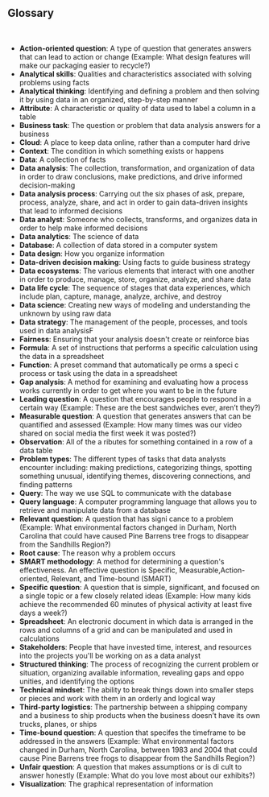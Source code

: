 ## Glossary

&nbsp;

- **Action-oriented question**: A type of question that generates answers that can lead to action or change (Example: What design features will make our packaging easier to recycle?)
- **Analytical skills**: Qualities and characteristics associated with solving problems using facts
- **Analytical thinking**: Identifying and defining a problem and then solving it by using data in an organized, step-by-step manner
- **Attribute**: A characteristic or quality of data used to label a column in a table
- **Business task**: The question or problem that data analysis answers for a business
- **Cloud**: A place to keep data online, rather than a computer hard drive
- **Context**: The condition in which something exists or happens
- **Data**: A collection of facts
- **Data analysis**: The collection, transformation, and organization of data in order to draw conclusions, make predictions, and drive informed decision-making
- **Data analysis process**: Carrying out the six phases of ask, prepare, process, analyze, share, and act in order to gain data-driven insights that lead to informed decisions
- **Data analyst**: Someone who collects, transforms, and organizes data in order to help make informed decisions
- **Data analytics**: The science of data
- **Database**: A collection of data stored in a computer system
- **Data design**: How you organize information
- **Data-driven decision making**: Using facts to guide business strategy
- **Data ecosystems**: The various elements that interact with one another in order to produce, manage, store, organize, analyze, and share data
- **Data life cycle**: The sequence of stages that data experiences, which include plan, capture, manage, analyze, archive, and destroy
- **Data science**: Creating new ways of modeling and understanding the unknown by using raw data
- **Data strategy**: The management of the people, processes, and tools used in data analysisF
- **Fairness**: Ensuring that your analysis doesn't create or reinforce bias
- **Formula**: A set of instructions that performs a specific calculation using the data in a spreadsheet
- **Function**: A preset command that automatically pe orms a speci c process or task using the data in a spreadsheet
- **Gap analysis**: A method for examining and evaluating how a process works currently in order to get where you want to be in the future
- **Leading question**: A question that encourages people to respond in a certain way (Example: These are the best sandwiches ever, aren’t they?)
- **Measurable question**: A question that generates answers that can be quantified and assessed (Example: How many times was our video shared on social media the first week it was posted?)
- **Observation**: All of the a ributes for something contained in a row of a data table
- **Problem types**: The different types of tasks that data analysts encounter including: making predictions, categorizing things, spotting something unusual, identifying themes, discovering connections, and finding patterns
- **Query**: The way we use SQL to communicate with the database
- **Query language**: A computer programming language that allows you to retrieve and manipulate data from a database
- **Relevant question**: A question that has signi cance to a problem (Example: What environmental factors changed in Durham, North Carolina that could have caused Pine Barrens tree frogs to disappear from the Sandhills Region?)
- **Root cause**: The reason why a problem occurs
- **SMART methodology**: A method for determining a question's effectiveness. An effective question is Specific, Measurable,Action-oriented, Relevant, and Time-bound (SMART)
- **Specific question**: A question that is simple, significant, and focused on a single topic or a few closely related ideas (Example: How many kids achieve the recommended 60 minutes of physical activity at least five days a week?)
- **Spreadsheet**: An electronic document in which data is arranged in the rows and columns of a grid and can be manipulated and used in calculations
- **Stakeholders**: People that have invested time, interest, and resources into the projects you'll be working on as a data analyst
- **Structured thinking**: The process of recognizing the current problem or situation, organizing available information, revealing gaps and oppo unities, and identifying the options
- **Technical mindset**: The ability to break things down into smaller steps or pieces and work with them in an orderly and logical way
- **Third-party logistics**: The partnership between a shipping company and a business to ship products when the business doesn’t have its own trucks, planes, or ships
- **Time-bound question**: A question that specifes the timeframe to be addressed in the answers (Example: What environmental factors changed in Durham, North Carolina, between 1983 and 2004 that could cause Pine Barrens tree frogs to disappear from the Sandhills Region?)
- **Unfair question**: A question that makes assumptions or is di cult to answer honestly (Example: What do you love most about our exhibits?)
- **Visualization**: The graphical representation of information
